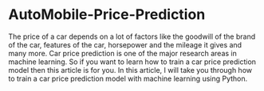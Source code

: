 # AutoMobile-Price-Prediction
The price of a car depends on a lot of factors like the goodwill of the brand of the car, features of the car, horsepower and the mileage it gives and many more. Car price prediction is one of the major research areas in machine learning.
 So if you want to learn how to train a car price prediction model then this article is for you. In this article, I will take you through how to train a car price prediction model with machine learning using Python.
